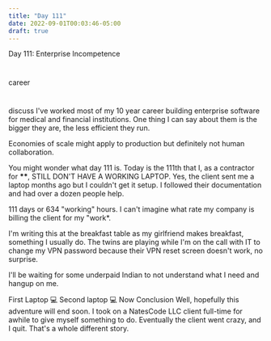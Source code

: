 ```yaml
---
title: "Day 111"
date: 2022-09-01T00:03:46-05:00
draft: true
---
```


Day 111: Enterprise Incompetence

#

career

#

discuss
I've worked most of my 10 year career building enterprise software for medical and financial institutions. One thing I can say about them is the bigger they are, the less efficient they run.

Economies of scale might apply to production but definitely not human collaboration.

You might wonder what day 111 is. Today is the 111th that I, as a contractor for **\*\***, STILL DON'T HAVE A WORKING LAPTOP. Yes, the client sent me a laptop months ago but I couldn't get it setup. I followed their documentation and had over a dozen people help.

111 days or 634 "working" hours. I can't imagine what rate my company is billing the client for my "work\*.

I'm writing this at the breakfast table as my girlfriend makes breakfast, something I usually do. The twins are playing while I'm on the call with IT to change my VPN password because their VPN reset screen doesn't work, no surprise.

I'll be waiting for some underpaid Indian to not understand what I need and hangup on me.

First Laptop 💻
Second laptop 💻
Now
Conclusion
Well, hopefully this adventure will end soon. I took on a NatesCode LLC client full-time for awhile to give myself something to do. Eventually the client went crazy, and I quit. That's a whole different story.
